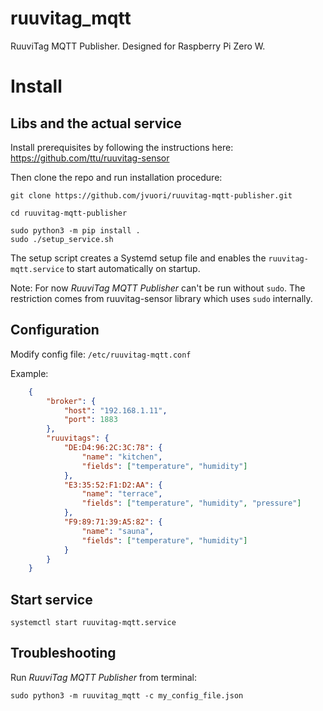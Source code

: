 # ruuvitag_mqtt

RuuviTag MQTT Publisher. Designed for Raspberry Pi Zero W.

# Install

## Libs and the actual service

Install prerequisites by following the instructions here:
https://github.com/ttu/ruuvitag-sensor

Then clone the repo and run installation procedure:

    git clone https://github.com/jvuori/ruuvitag-mqtt-publisher.git

    cd ruuvitag-mqtt-publisher

    sudo python3 -m pip install .
    sudo ./setup_service.sh

The setup script creates a Systemd setup file and enables the ```ruuvitag-mqtt.service``` to start automatically on startup.

Note: For now _RuuviTag MQTT Publisher_ can't be run without ```sudo```. The restriction comes from ruuvitag-sensor library which uses ```sudo``` internally.


## Configuration

Modify config file: ```/etc/ruuvitag-mqtt.conf```

Example:

```json
    {
        "broker": {
            "host": "192.168.1.11",
            "port": 1883
        },
        "ruuvitags": {
            "DE:D4:96:2C:3C:78": {
                "name": "kitchen",
                "fields": ["temperature", "humidity"]
            },
            "E3:35:52:F1:D2:AA": {
                "name": "terrace",
                "fields": ["temperature", "humidity", "pressure"]
            },
            "F9:89:71:39:A5:82": {
                "name": "sauna",
                "fields": ["temperature", "humidity"]
            }
        }
    }
```


## Start service

    systemctl start ruuvitag-mqtt.service


## Troubleshooting

Run _RuuviTag MQTT Publisher_ from terminal:

    sudo python3 -m ruuvitag_mqtt -c my_config_file.json
